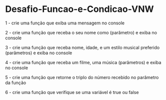 # Desafio-Funcao-e-Condicao-VNW

1 - crie uma função que exiba uma mensagem no console

2 - crie uma função que receba o seu nome como (parâmetro) e exiba no console

3 - crie uma função que receba nome, idade, e um estilo musical preferido (parâmetros) e exiba no console

4 - crie uma função que receba um filme, uma música (parâmetros) e exiba no console

5 - crie uma função que retorne o triplo do número recebido no parâmetro da função

6 - crie uma função que  verifique se uma  variável é true ou false
